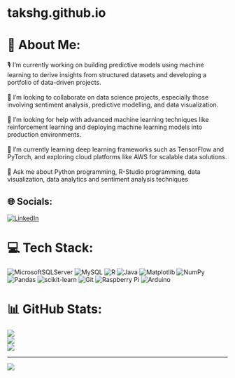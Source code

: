 # takshg.github.io

# 💫 About Me:
🎙 I’m currently working on building predictive models using machine learning to derive insights from structured datasets and developing a portfolio of data-driven projects.<br><br>👫 I’m looking to collaborate on data science projects, especially those involving sentiment analysis, predictive modelling, and data visualization.<br><br>🤝 I’m looking for help with advanced machine learning techniques like reinforcement learning and deploying machine learning models into production environments.<br><br>🌱 I’m currently learning deep learning frameworks such as TensorFlow and PyTorch, and exploring cloud platforms like AWS for scalable data solutions.<br><br>💬 Ask me about Python programming, R-Studio programming, data visualization, data analytics and sentiment analysis techniques<br>


## 🌐 Socials:
[![LinkedIn](https://img.shields.io/badge/LinkedIn-%230077B5.svg?logo=linkedin&logoColor=white)](https://linkedin.com/in/www.linkedin.com/in/taksh-girdhar-0a7552260) 

# 💻 Tech Stack:
![MicrosoftSQLServer](https://img.shields.io/badge/Microsoft%20SQL%20Server-CC2927?style=for-the-badge&logo=microsoft%20sql%20server&logoColor=white) ![MySQL](https://img.shields.io/badge/mysql-4479A1.svg?style=for-the-badge&logo=mysql&logoColor=white) ![R](https://img.shields.io/badge/r-%23276DC3.svg?style=for-the-badge&logo=r&logoColor=white) ![Java](https://img.shields.io/badge/java-%23ED8B00.svg?style=for-the-badge&logo=openjdk&logoColor=white) ![Matplotlib](https://img.shields.io/badge/Matplotlib-%23ffffff.svg?style=for-the-badge&logo=Matplotlib&logoColor=black) ![NumPy](https://img.shields.io/badge/numpy-%23013243.svg?style=for-the-badge&logo=numpy&logoColor=white) ![Pandas](https://img.shields.io/badge/pandas-%23150458.svg?style=for-the-badge&logo=pandas&logoColor=white) ![scikit-learn](https://img.shields.io/badge/scikit--learn-%23F7931E.svg?style=for-the-badge&logo=scikit-learn&logoColor=white) ![Git](https://img.shields.io/badge/git-%23F05033.svg?style=for-the-badge&logo=git&logoColor=white) ![Raspberry Pi](https://img.shields.io/badge/-Raspberry_Pi-C51A4A?style=for-the-badge&logo=Raspberry-Pi) ![Arduino](https://img.shields.io/badge/-Arduino-00979D?style=for-the-badge&logo=Arduino&logoColor=white)
# 📊 GitHub Stats:
![](https://github-readme-stats.vercel.app/api?username=takshg&theme=tokyonight&hide_border=false&include_all_commits=false&count_private=false)<br/>
![](https://github-readme-streak-stats.herokuapp.com/?user=takshg&theme=tokyonight&hide_border=false)<br/>
![](https://github-readme-stats.vercel.app/api/top-langs/?username=takshg&theme=tokyonight&hide_border=false&include_all_commits=false&count_private=false&layout=compact)

---
[![](https://visitcount.itsvg.in/api?id=takshg&icon=0&color=0)](https://visitcount.itsvg.in)

<!-- Proudly created with GPRM ( https://gprm.itsvg.in ) -->
